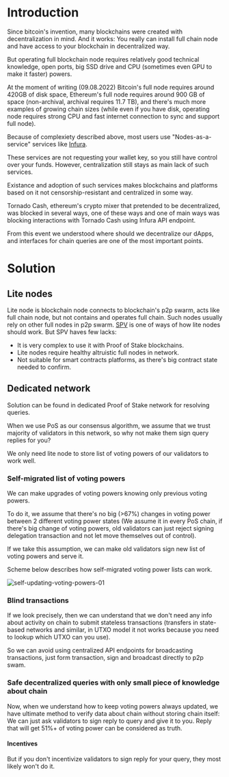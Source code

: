 # Introduction
Since bitcoin's invention, many blockchains were created with decentralization in mind. And it works: You really can install full chain node and have access to your blockchain in decentralized way. 

But operating full blockchain node requires relatively good technical knowledge, open ports, big SSD drive and CPU (sometimes even GPU to make it faster) powers.

At the moment of writing (09.08.2022) Bitcoin's full node requires around 420GB of disk space, Ethereum's full node requires around 900 GB of space (non-archival, archival requires 11.7 TB), and there's much more examples of growing chain sizes (while even if you have disk, operating node requires strong CPU and fast internet connection to sync and support full node).

Because of complexiety described above, most users use "Nodes-as-a-service" services like [Infura](https://infura.io/).

These services are not requesting your wallet key, so you still have control over your funds. However, centralization still stays as main lack of such services.

Existance and adoption of such services makes blockchains and platforms based on it not censorship-resistant and centralized in some way.

Tornado Cash, ethereum's crypto mixer that pretended to be decentralized, was blocked in several ways, one of these ways and one of main ways was blocking interactions with Tornado Cash using Infura API endpoint.

From this event we understood where should we decentralize our dApps, and interfaces for chain queries are one of the most important points.

# Solution

## Lite nodes

Lite node is blockchain node connects to blockchain's p2p swarm, acts like full chain node, but not contains and operates full chain. Such nodes usually rely on other full nodes in p2p swarm. [SPV](https://en.bitcoinwiki.org/wiki/Simplified_Payment_Verification) is one of ways of how lite nodes should work.
But SPV haves few lacks:
- It is very complex to use it with Proof of Stake blockchains.
- Lite nodes require healthy altruistic full nodes in network.
- Not suitable for smart contracts platforms, as there's big contract state needed to confirm.

## Dedicated network
Solution can be found in dedicated Proof of Stake network for resolving queries.

When we use PoS as our consensus algorithm, we assume that we trust majority of validators in this network, so why not make them sign query replies for you?

We only need lite node to store list of voting powers of our validators to work well.

### Self-migrated list of voting powers
We can make upgrades of voting powers knowing only previous voting powers.

To do it, we assume that there's no big (>67%) changes in voting power between 2 different voting power states (We assume it in every PoS chain, if there's big change of voting powers, old validators can just reject signing delegation transaction and not let move themselves out of control).

If we take this assumption, we can make old validators sign new list of voting powers and serve it.

Scheme below describes how self-migrated voting power lists can work.

![self-updating-voting-powers-01](https://user-images.githubusercontent.com/40735471/189504918-d3b5866a-10e3-4307-917b-b3983557ebc3.png)

### Blind transactions

If we look precisely, then we can understand that we don't need any info about activity on chain to submit stateless transactions (transfers in state-based networks and similar, in UTXO model it not works because you need to lookup which UTXO can you use).

So we can avoid using centralized API endpoints for broadcasting transactions, just form transaction, sign and broadcast directly to p2p swam.

### Safe decentralized queries with only small piece of knowledge about chain

Now, when we understand how to keep voting powers always updated, we have ultimate method to verify data about chain without storing chain itself: We can just ask validators to sign reply to query and give it to you. Reply that will get 51%+ of voting power can be considered as truth.

#### Incentives

But if you don't incentivize validators to sign reply for your query, they most likely won't do it.

